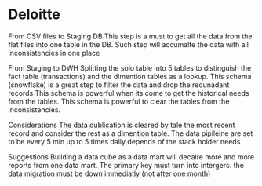 # Deloitte

From CSV files to Staging DB
This step is a must to get all the data from the flat files into one table in the DB.
Such step will accumalte the data with all inconsistencies in one place

From Staging to DWH
Splitting the solo table into 5 tables to distinguish the fact table (transactions) and the dimention tables as a lookup.
This schema (snowflake) is a great step to filter the data and drop the redunadant records
This schema is powerful when its come to get the historical needs from the tables.
This schema is powerful to clear the tables from the inconsistencies.

Considerations
The data dublication is cleared by tale the most recent record and consider the rest as a dimention table.
The data pipileine are set to be every 5 min up to 5 times daily depends of the stack holder needs 


Suggestions
Building a data cube as a data mart will decalre more and more reports from one data mart.
The primary key must turn into intergers.
the data migration must be down immediatly (not after one month)
